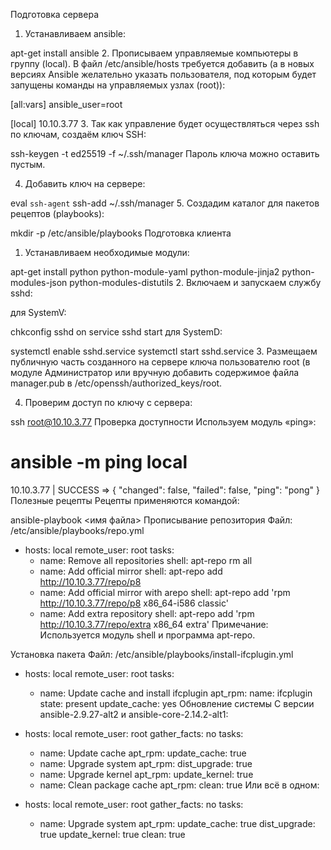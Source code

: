 Подготовка сервера
1. Устанавливаем ansible:

apt-get install ansible
2. Прописываем управляемые компьютеры в группу (local). В файл /etc/ansible/hosts требуется добавить (а в новых версиях Ansible желательно указать пользователя, под которым будет запущены команды на управляемых узлах (root)):

[all:vars]
ansible_user=root

[local]
10.10.3.77
3. Так как управление будет осуществляться через ssh по ключам, создаём ключ SSH:

ssh-keygen -t ed25519 -f ~/.ssh/manager
Пароль ключа можно оставить пустым.

4. Добавить ключ на сервере:

eval `ssh-agent`
ssh-add ~/.ssh/manager
5. Создадим каталог для пакетов рецептов (playbooks):

mkdir -p /etc/ansible/playbooks
Подготовка клиента
1. Устанавливаем необходимые модули:

apt-get install python python-module-yaml python-module-jinja2 python-modules-json python-modules-distutils
2. Включаем и запускаем службу sshd:

для SystemV:

chkconfig sshd on
service sshd start
для SystemD:

systemctl enable sshd.service
systemctl start sshd.service
3. Размещаем публичную часть созданного на сервере ключа пользователю root (в модуле Администратор или вручную добавить содержимое файла manager.pub в /etc/openssh/authorized_keys/root.

4. Проверим доступ по ключу с сервера:

ssh root@10.10.3.77
Проверка доступности
Используем модуль «ping»:

# ansible -m ping local
10.10.3.77 | SUCCESS => {
    "changed": false, 
    "failed": false, 
    "ping": "pong"
}
Полезные рецепты
Рецепты применяются командой:

ansible-playbook <имя файла>
Прописывание репозитория
Файл: /etc/ansible/playbooks/repo.yml

- hosts: local
  remote_user: root
  tasks: 
  - name: Remove all repositories
    shell: apt-repo rm all
  - name: Add official mirror
    shell: apt-repo add http://10.10.3.77/repo/p8
  - name: Add official mirror with arepo
    shell: apt-repo add 'rpm http://10.10.3.77/repo/p8 x86_64-i586 classic'
  - name: Add extra repository 
    shell: apt-repo add 'rpm http://10.10.3.77/repo/extra x86_64 extra'
Примечание: Используется модуль shell и программа apt-repo.


Установка пакета
Файл: /etc/ansible/playbooks/install-ifcplugin.yml

- hosts: local
  remote_user: root
  tasks:
  - name: Update cache and install ifcplugin
    apt_rpm:
      name: ifcplugin
      state: present
      update_cache: yes
Обновление системы
С версии ansible-2.9.27-alt2 и ansible-core-2.14.2-alt1:

- hosts: local
  remote_user: root
  gather_facts: no
  tasks:
  - name: Update cache
    apt_rpm:
      update_cache: true
  - name: Upgrade system
    apt_rpm:
      dist_upgrade: true
  - name: Upgrade kernel
    apt_rpm:
      update_kernel: true
  - name: Clean package cache
    apt_rpm:
      clean: true
Или всё в одном:

- hosts: local
  remote_user: root
  gather_facts: no
  tasks:
  - name: Upgrade system
    apt_rpm:
      update_cache: true
      dist_upgrade: true
      update_kernel: true
      clean: true
